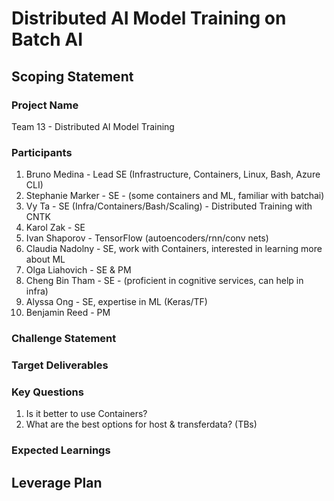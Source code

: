 # Distributed AI Model Training on Batch AI

## Scoping Statement

### Project Name

Team 13 - Distributed AI Model Training

### Participants

 1. Bruno Medina - Lead SE (Infrastructure, Containers, Linux, Bash, Azure CLI)
 1. Stephanie Marker - SE - (some containers and ML, familiar with batchai)
 1. Vy Ta - SE (Infra/Containers/Bash/Scaling) - Distributed Training with CNTK
 1. Karol Zak - SE
 1. Ivan Shaporov - TensorFlow (autoencoders/rnn/conv nets)
 1. Claudia Nadolny - SE, work with Containers, interested in learning more about ML
 1. Olga Liahovich - SE & PM
 1. Cheng Bin Tham - SE - (proficient in cognitive services, can help in infra)
 1. Alyssa Ong - SE, expertise in ML (Keras/TF)
 1. Benjamin Reed - PM

### Challenge Statement

### Target Deliverables

### Key Questions

1. Is it better to use Containers?
1. What are the best options for host & transferdata? (TBs)

### Expected Learnings

## Leverage Plan
